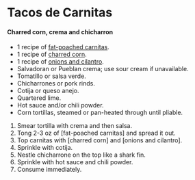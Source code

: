 # Tacos de Carnitas
#### Charred corn, crema and chicharron

* 1 recipe of [fat-poached carnitas](..//base_layers/fat_poached_carnitas.md).
* 1 recipe of [charred corn](..//condiments/charred_corn.md).
* 1 recipe of [onions and cilantro](..//condiments/onions_and_cilantro.md).
* Salvadoran or Pueblan crema; use sour cream if unavailable.
* Tomatillo or salsa verde.
* Chicharrones or pork rinds.
* Cotija or queso anejo.
* Quartered lime.
* Hot sauce and/or chili powder.
* Corn tortillas, steamed or pan-heated through until pliable.

1. Smear tortilla with crema and then salsa.
2. Tong 2-3 oz of  [fat-poached carnitas] and spread it out.
3. Top carnitas with [charred corn] and [onions and cilantro].
4. Sprinkle with cotija.
5. Nestle chicharrone on the top like a shark fin.
6. Sprinkle with hot sauce and chili powder.
7. Consume immediately.
